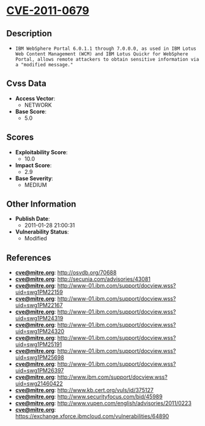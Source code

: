 
# [CVE-2011-0679](https://cve.mitre.org/cgi-bin/cvename.cgi?name=CVE-2011-0679)

## Description

- `IBM WebSphere Portal 6.0.1.1 through 7.0.0.0, as used in IBM Lotus Web Content Management (WCM) and IBM Lotus Quickr for WebSphere Portal, allows remote attackers to obtain sensitive information via a "modified message."`

## Cvss Data

- **Access Vector**:
  - NETWORK
- **Base Score**:
  - 5.0

## Scores

- **Exploitability Score**:
  - 10.0
- **Impact Score**:
  - 2.9
- **Base Severity**:
  - MEDIUM

## Other Information

- **Publish Date**:
  - 2011-01-28 21:00:31
- **Vulnerability Status**:
  - Modified

## References

- **cve@mitre.org**: http://osvdb.org/70688
- **cve@mitre.org**: http://secunia.com/advisories/43081
- **cve@mitre.org**: http://www-01.ibm.com/support/docview.wss?uid=swg1PM22159
- **cve@mitre.org**: http://www-01.ibm.com/support/docview.wss?uid=swg1PM22167
- **cve@mitre.org**: http://www-01.ibm.com/support/docview.wss?uid=swg1PM24319
- **cve@mitre.org**: http://www-01.ibm.com/support/docview.wss?uid=swg1PM24320
- **cve@mitre.org**: http://www-01.ibm.com/support/docview.wss?uid=swg1PM25191
- **cve@mitre.org**: http://www-01.ibm.com/support/docview.wss?uid=swg1PM25698
- **cve@mitre.org**: http://www-01.ibm.com/support/docview.wss?uid=swg1PM26397
- **cve@mitre.org**: http://www.ibm.com/support/docview.wss?uid=swg21460422
- **cve@mitre.org**: http://www.kb.cert.org/vuls/id/375127
- **cve@mitre.org**: http://www.securityfocus.com/bid/45989
- **cve@mitre.org**: http://www.vupen.com/english/advisories/2011/0223
- **cve@mitre.org**: https://exchange.xforce.ibmcloud.com/vulnerabilities/64890
